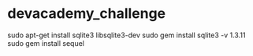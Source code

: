 # devacademy_challenge

sudo apt-get install sqlite3 libsqlite3-dev
sudo gem install sqlite3 -v 1.3.11
sudo gem install sequel